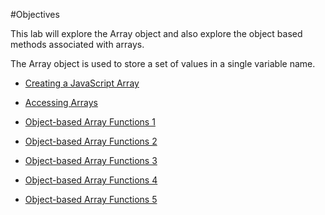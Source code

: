 #Objectives

This lab will explore the Array object and also explore the object based methods associated with arrays.

The Array object is used to store a set of values in a single variable name.

- [Creating a JavaScript Array](#/01)

- [Accessing Arrays](#/02)

- [Object-based Array Functions 1](#/03)

- [Object-based Array Functions 2](#/04)

- [Object-based Array Functions 3](#/05)

- [Object-based Array Functions 4](#/06)

- [Object-based Array Functions 5](#/06)
